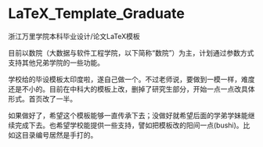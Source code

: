 # LaTeX_Template_Graduate
浙江万里学院本科毕业设计/论文LaTeX模板

目前以数院（大数据与软件工程学院，以下简称“数院”）为主，计划通过参数方式支持其他兄弟学院的一些功能。

学校给的毕设模板太印度啦，遂自己做一个。不过老师说，要做到一模一样，难度还是不小的。目前在中科大的模板上改，删掉了研究生部分，开始一点一点改具体形式。首页改了一半。

如果做好了，希望这个模板能够一直传承下去；没做好就希望后面的学弟学妹能继续完成下去。也希望学校能提供一些支持，譬如把模板改的阳间一点(bushi)。比如这目录编号居然是手打的。
